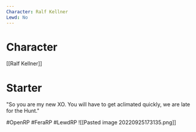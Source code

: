```yaml
---
Character: Ralf Kellner
Lewd: No
---
```

# Character
[[Ralf Kellner]]

# Starter
"So you are my new XO. You will have to get aclimated quickly, we are late for the Hunt."

#OpenRP #FeraRP #LewdRP 
![[Pasted image 20220925173135.png]]